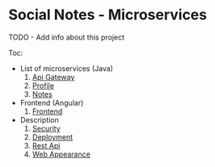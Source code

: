 # Social Notes - Microservices

TODO - Add info about this project

Toc:
- List of microservices (Java)
	1. [Api Gateway](apigateway/)
	2. [Profile](profile/)
	3. [Notes](notes/)
- Frontend (Angular)
	1. [Frontend](front/)
- Description	
	1. [Security](description/Security.md)
	2. [Deployment](description/Deployment.md)
	3. [Rest Api](description/Restapi.md)
	4. [Web Appearance](description/Appearance.md)
